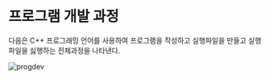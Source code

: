 # 프로그램 개발 과정

다음은 C++ 프로그래밍 언어를 사용하여 프로그램을 작성하고 실행파일을 만들고 실행파일을 싫행하는 전체과정을 나타낸다. 

![progdev](./images/progdev.png)

